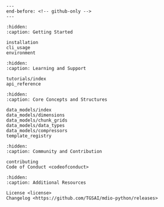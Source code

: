 ```{include} ../README.md
---
end-before: <!-- github-only -->
---
```

[apache 2.0 license]: license
[contributor guide]: contributing
[command-line usage]: cli_usage
[api reference]: api_reference
[installation instructions]: installation

```{toctree}
:hidden:
:caption: Getting Started

installation
cli_usage
environment
```

```{toctree}
:hidden:
:caption: Learning and Support

tutorials/index
api_reference
```

```{toctree}
:hidden:
:caption: Core Concepts and Structures

data_models/index
data_models/dimensions
data_models/chunk_grids
data_models/data_types
data_models/compressors
template_registry
```

```{toctree}
:hidden:
:caption: Community and Contribution

contributing
Code of Conduct <codeofconduct>
```

```{toctree}
:hidden:
:caption: Additional Resources

License <license>
Changelog <https://github.com/TGSAI/mdio-python/releases>
```

